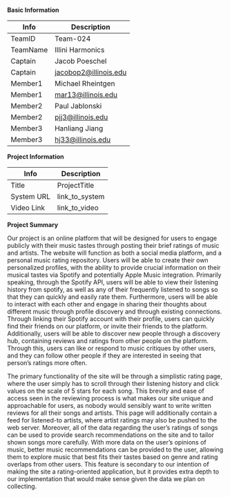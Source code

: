 **Basic Information**

| Info	| Description |
|--------|------------|
|TeamID |	Team-024 |
|TeamName |	Illini Harmonics |
|Captain | Jacob Poeschel |
|Captain |	jacobop2@illinois.edu |
|Member1 |	Michael Rheintgen |
|Member1 |	mar13@illinois.edu |
|Member2 |	Paul Jablonski |
|Member2 |	pjj3@illinois.edu |
|Member3 |	Hanliang Jiang |
|Member3 |	hj33@illinois.edu |

**Project Information**

| Info	| Description |
|-------|-------------|
| Title |	ProjectTitle |
| System URL |	link_to_system |
| Video Link |	link_to_video |

**Project Summary**

Our project is an online platform that will be designed for users to engage publicly with their music tastes through posting their brief ratings of music and artists. The website will function as both a social media platform, and a personal music rating repository. Users will be able to create their own personalized profiles, with the ability to provide crucial information on their musical tastes via Spotify and potentially Apple Music integration. Primarily speaking, through the Spotify API, users will be able to view their listening history from spotify, as well as any of their frequently listened to songs so that they can quickly and easily rate them. Furthermore, users will be able to interact with each other and engage in sharing their thoughts about different music through profile discovery and through existing connections. Through linking their Spotify account with their profile, users can quickly find their friends on our platform, or invite their friends to the platform. Additionally, users will be able to discover new people through a discovery hub, containing reviews and ratings from other people on the platform. Through this, users can like or respond to music critiques by other users, and they can follow other people if they are interested in seeing that person’s ratings more often. 


The primary functionality of the site will be through a simplistic rating page, where the user simply has to scroll through their listening history and click values on the scale of 5 stars for each song. This brevity and ease of access seen in the reviewing process is what makes our site unique and approachable for users, as nobody would sensibly want to write written reviews for all their songs and artists. This page will additionally contain a feed for listened-to artists, where artist ratings may also be pushed to the web server. Moreover, all of the data regarding the user’s ratings of songs can be used to provide search recommendations on the site and to tailor shown songs more carefully. With more data on the user’s opinions of music, better music recommendations can be provided to the user, allowing them to explore music that best fits their tastes based on genre and rating overlaps from other users. This feature is secondary to our intention of making the site a rating-oriented application, but it provides extra depth to our implementation that would make sense given the data we plan on collecting. 

